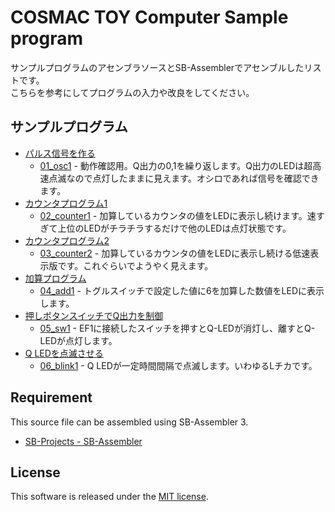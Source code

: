 # COSMAC TOY Computer Sample program

サンプルプログラムのアセンブラソースとSB-Assemblerでアセンブルしたリストです。  
こちらを参考にしてプログラムの入力や改良をしてください。

## サンプルプログラム

* [パルス信号を作る](01_osc1/README.md)
    * [01_osc1](01_osc1) - 動作確認用。Q出力の0,1を繰り返します。Q出力のLEDは超高速点滅なので点灯したままに見えます。オシロであれば信号を確認できます。
* [カウンタプログラム1](02_counter1/README.md)
    * [02_counter1](02_counter1) - 加算しているカウンタの値をLEDに表示し続けます。速すぎて上位のLEDがチラチラするだけで他のLEDは点灯状態です。
* [カウンタプログラム2](03_counter2/README.md)
    * [03_counter2](03_counter2) - 加算しているカウンタの値をLEDに表示し続ける低速表示版です。これぐらいでようやく見えます。
* [加算プログラム](04_add1/README.md)
    * [04_add1](04_add1) - トグルスイッチで設定した値に6を加算した数値をLEDに表示します。
* [押しボタンスイッチでQ出力を制御](05_sw1/README.md)
    * [05_sw1](05_sw1) - EF1に接続したスイッチを押すとQ-LEDが消灯し、離すとQ-LEDが点灯します。
* [Q LEDを点滅させる](06_blink1/README.md)
    * [06_blink1](06_blink1) - Q LEDが一定時間間隔で点滅します。いわゆるLチカです。

## Requirement

This source file can be assembled using SB-Assembler 3.
* [SB-Projects - SB-Assembler](https://www.sbprojects.net/sbasm/)

## License

This software is released under the [MIT license](https://en.wikipedia.org/wiki/MIT_License).